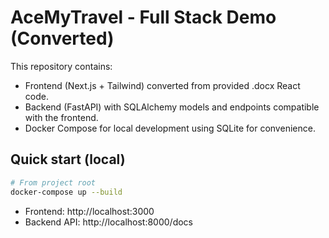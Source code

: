 # AceMyTravel - Full Stack Demo (Converted)

This repository contains:

- Frontend (Next.js + Tailwind) converted from provided .docx React code.
- Backend (FastAPI) with SQLAlchemy models and endpoints compatible with the frontend.
- Docker Compose for local development using SQLite for convenience.

## Quick start (local)

```bash
# From project root
docker-compose up --build
```

- Frontend: http://localhost:3000
- Backend API: http://localhost:8000/docs
